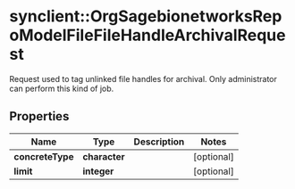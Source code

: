# synclient::OrgSagebionetworksRepoModelFileFileHandleArchivalRequest

Request used to tag unlinked file handles for archival. Only administrator can perform this kind of job.

## Properties
Name | Type | Description | Notes
------------ | ------------- | ------------- | -------------
**concreteType** | **character** |  | [optional] 
**limit** | **integer** |  | [optional] 


